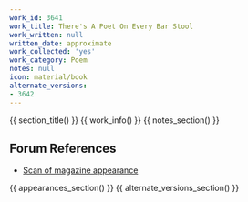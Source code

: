 ```yaml
---
work_id: 3641
work_title: There's A Poet On Every Bar Stool
work_written: null
written_date: approximate
work_collected: 'yes'
work_category: Poem
notes: null
icon: material/book
alternate_versions:
- 3642
---
```


{{ section_title() }}
{{ work_info() }}
{{ notes_section() }}
## Forum References
- [Scan of magazine appearance](https://bukowskiforum.com/threads/stance-5-1988-like-blasted-apart-by-a-bomb-with-the-first-breath-about-the-destruction-of-a-tailfin.7321/)

{{ appearances_section() }}
{{ alternate_versions_section() }}